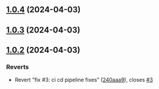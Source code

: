 ## [1.0.4](https://github.com/arjupba/nestjs-secret-manager/compare/v1.0.3...v1.0.4) (2024-04-03)



## [1.0.3](https://github.com/arjupba/nestjs-secret-manager/compare/v1.0.2...v1.0.3) (2024-04-03)



## [1.0.2](https://github.com/arjupba/nestjs-secret-manager/compare/v1.0.1...v1.0.2) (2024-04-03)


### Reverts

* Revert "fix #3: ci cd pipeline fixes" ([240aaa9](https://github.com/arjupba/nestjs-secret-manager/commit/240aaa9b8b4c8b408fd64d4c7f49a741b21cbedc)), closes [#3](https://github.com/arjupba/nestjs-secret-manager/issues/3)



